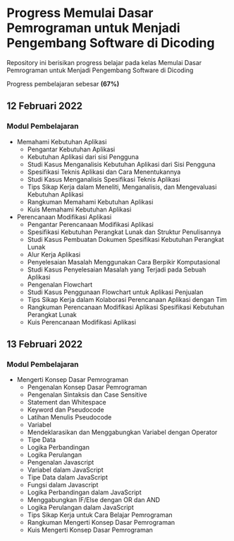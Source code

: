 # Progress Memulai Dasar Pemrograman untuk Menjadi Pengembang Software di Dicoding
Repository ini berisikan progress belajar pada kelas Memulai Dasar Pemrograman untuk Menjadi Pengembang Software di Dicoding

Progress pembelajaran sebesar **(67%)**

## 12 Februari 2022 ##
### Modul Pembelajaran ###
* Memahami Kebutuhan Aplikasi
  * Pengantar Kebutuhan Aplikasi
  * Kebutuhan Aplikasi dari sisi Pengguna
  * Studi Kasus Menganalisis Kebutuhan Aplikasi dari Sisi Pengguna
  * Spesifikasi Teknis Aplikasi dan Cara Menentukannya
  * Studi Kasus Menganalisis Spesifikasi Teknis Aplikasi
  * Tips Sikap Kerja dalam Meneliti, Menganalisis, dan Mengevaluasi Kebutuhan Aplikasi
  * Rangkuman Memahami Kebutuhan Aplikasi
  * Kuis Memahami Kebutuhan Aplikasi
* Perencanaan Modifikasi Aplikasi
  * Pengantar Perencanaan Modifikasi Aplikasi
  * Spesifikasi Kebutuhan Perangkat Lunak dan Struktur Penulisannya
  * Studi Kasus Pembuatan Dokumen Spesifikasi Kebutuhan Perangkat Lunak
  * Alur Kerja Aplikasi
  * Penyelesaian Masalah Menggunakan Cara Berpikir Komputasional
  * Studi Kasus Penyelesaian Masalah yang Terjadi pada Sebuah Aplikasi
  * Pengenalan Flowchart
  * Studi Kasus Penggunaan Flowchart untuk Aplikasi Penjualan
  * Tips Sikap Kerja dalam Kolaborasi Perencanaan Aplikasi dengan Tim
  * Rangkuman Perencanaan Modifikasi Aplikasi Spesifikasi Kebutuhan Perangkat Lunak
  * Kuis Perencanaan Modifikasi Aplikasi
## 13 Februari 2022 ##
### Modul Pembelajaran ###
* Mengerti Konsep Dasar Pemrograman
  * Pengenalan Konsep Dasar Pemrograman
  * Pengenalan Sintaksis dan Case Sensitive
  * Statement dan Whitespace
  * Keyword dan Pseudocode
  * Latihan Menulis Pseudocode
  * Variabel
  * Mendeklarasikan dan Menggabungkan Variabel dengan Operator
  * Tipe Data
  * Logika Perbandingan
  * Logika Perulangan
  * Pengenalan Javascript
  * Variabel dalam JavaScript
  * Tipe Data dalam JavaScript
  * Fungsi dalam Javascript
  * Logika Perbandingan dalam JavaScript
  * Menggabungkan IF/Else dengan OR dan AND
  * Logika Perulangan dalam JavaScript
  * Tips Sikap Kerja untuk Cara Belajar Pemrograman
  * Rangkuman Mengerti Konsep Dasar Pemrograman
  * Kuis Mengerti Konsep Dasar Pemrograman


